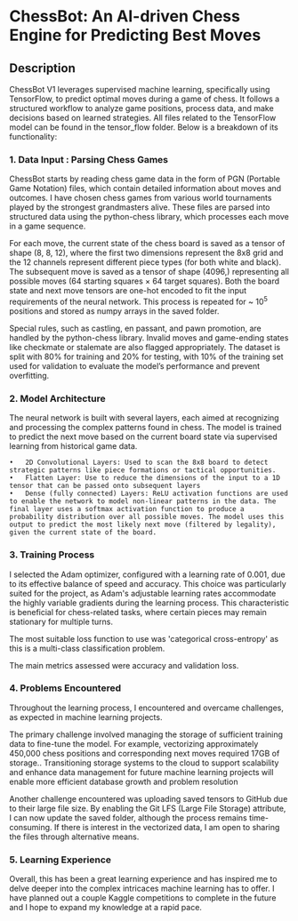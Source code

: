 # ChessBot: An AI-driven Chess Engine for Predicting Best Moves

## Description
ChessBot V1 leverages supervised machine learning, specifically using TensorFlow, to predict optimal moves during a game of chess. It follows a structured workflow to analyze game positions, process data, and make decisions based on learned strategies. All files related to the TensorFlow model can be found in the tensor_flow folder. Below is a breakdown of its functionality:

### 1. Data Input : Parsing Chess Games
ChessBot starts by reading chess game data in the form of PGN (Portable Game Notation) files, which contain detailed information about moves and outcomes. I have chosen chess games from various world tournaments played by the strongest grandmasters alive. These files are parsed into structured data using the python-chess library, which processes each move in a game sequence.

For each move, the current state of the chess board is saved as a tensor of shape (8, 8, 12), where the first two dimensions represent the 8x8 grid and the 12 channels represent different piece types (for both white and black). The subsequent move is saved as a tensor of shape (4096,) representing all possible moves (64 starting squares × 64 target squares). Both the board state and next move tensors are one-hot encoded to fit the input requirements of the neural network. This process is repeated for ~ 10<sup>5</sup> positions and stored as numpy arrays in the saved folder.

Special rules, such as castling, en passant, and pawn promotion, are handled by the python-chess library. Invalid moves and game-ending states like checkmate or stalemate are also flagged appropriately. The dataset is split with 80% for training and 20% for testing, with 10% of the training set used for validation to evaluate the model’s performance and prevent overfitting.

### 2. Model Architecture 

The neural network is built with several layers, each aimed at recognizing and processing the complex patterns found in chess. The model is trained to predict the next move based on the current board state via supervised learning from historical game data.

	•	2D Convolutional Layers: Used to scan the 8x8 board to detect strategic patterns like piece formations or tactical opportunities.
	•	Flatten Layer: Use to reduce the dimensions of the input to a 1D tensor that can be passed onto subsequent layers
	•	Dense (fully connected) Layers: ReLU activation functions are used to enable the network to model non-linear patterns in the data. The final layer uses a softmax activation function to produce a probability distribution over all possible moves. The model uses this output to predict the most likely next move (filtered by legality), given the current state of the board.

### 3. Training Process

I selected the Adam optimizer, configured with a learning rate of 0.001, due to its effective balance of speed and accuracy. This choice was particularly suited for the project, as Adam's adjustable learning rates accommodate the highly variable gradients during the learning process. This characteristic is beneficial for chess-related tasks, where certain pieces may remain stationary for multiple turns.

The most suitable loss function to use was 'categorical cross-entropy' as this is a multi-class classification problem. 

The main metrics assessed were accuracy and validation loss. 

### 4. Problems Encountered

Throughout the learning process, I encountered and overcame challenges, as expected in machine learning projects.

The primary challenge involved managing the storage of sufficient training data to fine-tune the model. For example, vectorizing approximately 450,000 chess positions and corresponding next moves required 17GB of storage.. Transitioning storage systems to the cloud to support scalability and enhance data management for future machine learning projects will enable more efficient database growth and problem resolution

Another challenge encountered was uploading saved tensors to GitHub due to their large file size. By enabling the Git LFS (Large File Storage) attribute, I can now update the saved folder, although the process remains time-consuming. If there is interest in the vectorized data, I am open to sharing the files through alternative means.

### 5. Learning Experience

Overall, this has been a great learning experience and has inspired me to delve deeper into the complex intricaces machine learning has to offer. I have planned out a couple Kaggle competitions to complete in the future and I hope to expand my knowledge at a rapid pace. 


